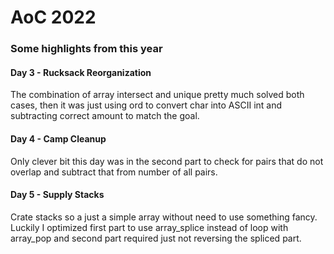 # AoC 2022

### Some highlights from this year

#### Day 3 - Rucksack Reorganization
The combination of array intersect and unique pretty much solved both cases, then it was just using ord to convert char into ASCII int and subtracting correct amount to match the goal.

#### Day 4 - Camp Cleanup
Only clever bit this day was in the second part to check for pairs that do not overlap and subtract that from number of all pairs.

#### Day 5 - Supply Stacks
Crate stacks so a just a simple array without need to use something fancy. Luckily I optimized first part to use array_splice instead of loop with array_pop and second part required just not reversing the spliced part.